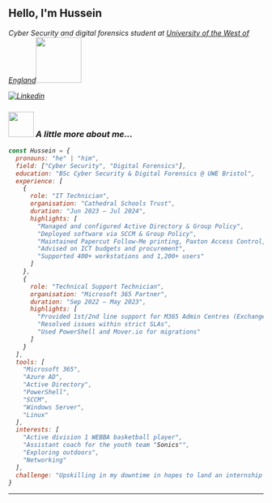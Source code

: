 <h2> Hello, I'm Hussein</h2>
<p><em> Cyber Security and digital forensics student at <a href="https://www.uwe.ac.uk">University of the West of England</a><img src="https://upload.wikimedia.org/wikipedia/commons/1/11/UWE_Bristol_logo.svg" width="90"
</em></p>

[![Linkedin](https://img.shields.io/badge/-MyLinkedin-blue?style=flat-square&logo=Linkedin&logoColor=white&link=https://www.linkedin.com/in/hussein-h-375a8224a/)](https://www.linkedin.com/in/hussein-h-375a8224a/)


### <img src="https://media3.giphy.com/media/v1.Y2lkPTc5MGI3NjExNHVkNGFuanZvMW16d2h5NHd0dmlnbHRkN3c1NzIyb2pxa2tvc3FndSZlcD12MV9pbnRlcm5hbF9naWZfYnlfaWQmY3Q9Zw/ANUHwkZstft0nLp6SK/giphy.gif" width="50"> A little more about me...  

```javascript
const Hussein = {
  pronouns: "he" | "him",
  field: ["Cyber Security", "Digital Forensics"],
  education: "BSc Cyber Security & Digital Forensics @ UWE Bristol",
  experience: [
    {
      role: "IT Technician",
      organisation: "Cathedral Schools Trust",
      duration: "Jun 2023 – Jul 2024",
      highlights: [
        "Managed and configured Active Directory & Group Policy",
        "Deployed software via SCCM & Group Policy",
        "Maintained Papercut Follow-Me printing, Paxton Access Control, Civica Catering, and IVMS CCTV systems",
        "Advised on ICT budgets and procurement",
        "Supported 400+ workstations and 1,200+ users"
      ]
    },
    {
      role: "Technical Support Technician",
      organisation: "Microsoft 365 Partner",
      duration: "Sep 2022 – May 2023",
      highlights: [
        "Provided 1st/2nd line support for M365 Admin Centres (Exchange, Security & Compliance, Azure AD)",
        "Resolved issues within strict SLAs",
        "Used PowerShell and Mover.io for migrations"
      ]
    }
  ],
  tools: [
    "Microsoft 365", 
    "Azure AD", 
    "Active Directory", 
    "PowerShell", 
    "SCCM", 
    "Windows Server", 
    "Linux"
  ],
  interests: [
    "Active division 1 WEBBA basketball player",
    "Assistant coach for the youth team "Sonics"",
    "Exploring outdoors",
    "Networking"
  ],
  challenge: "Upskilling in my downtime in hopes to land an internship in the near future. Certifications include: CompTIA security + "
}

```


---
